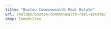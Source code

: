 ```yaml
---
title: "Boston Commonwealth Real Estate"
url: /malden/boston-commonwealth-real-estate/
shop: Immobilien
---
```

